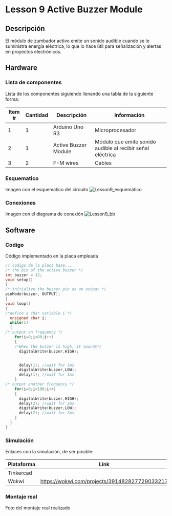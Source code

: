 # Lesson 9 Active Buzzer Module

## Descripción

El módulo de zumbador activo emite un sonido audible cuando se le suministra energía eléctrica, lo que lo hace útil para señalización y alertas en proyectos electrónicos.

## Hardware

### Lista de componentes

Lista de los componentes siguiendo llenando una tabla de la siguiente forma:

|Item #|Cantidad|Descripción|Información|
|---|---|---|---|
|1|1|Arduino Uno R3	|Microprocesador|
|2|1|Active Buzzer Module|Módulo que emite sonido audible al recibir señal eléctrica|
|3|2|F-M wires|Cables|

### Esquematico

Imagen con el esquematico del circuito
![Lesson9_esquemático](https://github.com/juanjohiguita/actividades_2024-1/blob/main/actividad_1/Lesson%209%20Active%20Buzzer%20Module/lesson%209_bb.png)

### Conexiones

Imagen con el diagrama de conexión
![Lesson9_bb](https://github.com/juanjohiguita/actividades_2024-1/blob/main/actividad_1/Lesson%209%20Active%20Buzzer%20Module/lesson%209_esquemático.png)

## Software

### Codigo

Código implementado en la placa empleada

```C++
// codigo de la placa base...
/* the pin of the active buzzer */
int buzzer = 12;
void setup()
{
/* initialize the buzzer pin as an output */
pinMode(buzzer, OUTPUT);
}
void loop()
{
/*define a char variable i */
  unsigned char i;
  while(1)
  {
/* output an frequency */
    for(i=0;i<80;i++)
    {
    /*When the buzzer is high, it sounds*/
      digitalWrite(buzzer,HIGH);


      delay(1); //wait for 1ms
      digitalWrite(buzzer,LOW);
      delay(1); //wait for 1ms
    }
/* output another frequency */
    for(i=0;i<100;i++)
    {
      digitalWrite(buzzer,HIGH);
      delay(2); //wait for 2ms
      digitalWrite(buzzer,LOW);
      delay(2); //wait for 2ms
    }
  }
}
```

### Simulación

Enlaces con la simulación, de ser posible:

|Plataforma|Link|
|---|---|
|Tinkercad||
|Wokwi|https://wokwi.com/projects/391482827729033217|


### Montaje real

Foto del montaje real realizado
